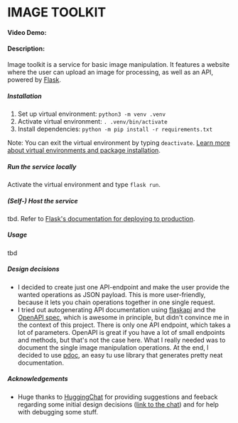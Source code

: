 # IMAGE TOOLKIT
#### Video Demo:  <URL HERE>
#### Description:
Image toolkit  is a service for basic image manipulation. It features a website where the user can upload an image for processing, as well as an API, powered by [Flask](https://flask.palletsprojects.com/).

##### Installation
1. Set up virtual environment: `python3 -m venv .venv`
2. Activate virtual environment: `. .venv/bin/activate`
3. Install dependencies: `python -m pip install -r requirements.txt`

Note: You can exit the virtual environment by typing `deactivate`. [Learn more about virtual environments and package installation](https://packaging.python.org/en/latest/guides/installing-using-pip-and-virtual-environments/).

##### Run the service locally

Activate the virtual environment and type `flask run`.

##### (Self-) Host the service

tbd. Refer to [Flask's documentation for deploying to production](https://flask.palletsprojects.com/en/3.0.x/deploying/).

##### Usage

tbd

##### Design decisions
- I decided to create just one API-endpoint and make the user provide the wanted operations as JSON payload. This is more user-friendly, because it lets you chain operations together in one single request.
- I tried out autogenerating API documentation using [flaskapi](https://github.com/apiflask/apiflask) and the [OpenAPI spec](https://www.openapis.org/), which is awesome in principle, but didn't convince me in the context of this project.
There is only one API endpoint, which takes a lot of parameters. OpenAPI is great if you have a lot of small endpoints and methods, but that's not the case here. What I really needed was
to document the single image manipulation operations. At the end, I decided to use [pdoc](https://pdoc.dev/), an easy tu use library that generates pretty neat documentation.

##### Acknowledgements
- Huge thanks to [HuggingChat](https://huggingface.co/chat/) for providing suggestions and feeback regarding some initial design decisions ([link to the chat](https://hf.co/chat/r/Oqo8rfK))
and for help with debugging some stuff.

